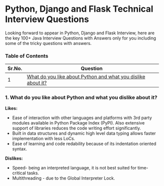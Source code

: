 # Python, Django and Flask Technical Interview Questions

Looking forward to appear in Python, Django and Flask Interview, here are the key 100+ Java Interview Questions with Answers only for you including some of the tricky questions with answers.

### Table of Contents
| Sr.No.        | Question      | 
| ------------- |-------------| 
| 1             |[What do you like about Python and what you dislike about it?](https://github.com/aatul/Python-Django-and-Flask-Technical-Interview-Questions-/blob/master/README.md#1-what-do-you-like-about-python-and-what-you-dislike-about-it) | 


### 1. What do you like about Python and what you dislike about it?

**Likes:**
- Ease of interaction with other languages and platforms with 3rd party modules available in Python Package Index (PyPI). Also extensive support of libraries reduces the code writing effort significantly.
- Built in data structures and dynamic high level data typing allows faster implementation with less LoCs.
- Ease of learning and code redability because of its indentation oriented syntax.

**Dislikes:** 
- Speed- being an interpreted language, it is not best suited for time-critical tasks. 
- Multithreading - due to the Global Interpreter Lock.
